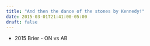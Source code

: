 ```yaml
---
title: "And then the dance of the stones by Kennedy!"
date: 2015-03-01T21:41:00-05:00
draft: false
---
```

- 2015 Brier - ON vs AB
